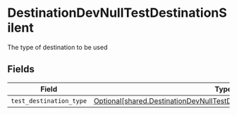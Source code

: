 # DestinationDevNullTestDestinationSilent

The type of destination to be used


## Fields

| Field                                                                                                                                                                | Type                                                                                                                                                                 | Required                                                                                                                                                             | Description                                                                                                                                                          |
| -------------------------------------------------------------------------------------------------------------------------------------------------------------------- | -------------------------------------------------------------------------------------------------------------------------------------------------------------------- | -------------------------------------------------------------------------------------------------------------------------------------------------------------------- | -------------------------------------------------------------------------------------------------------------------------------------------------------------------- |
| `test_destination_type`                                                                                                                                              | [Optional[shared.DestinationDevNullTestDestinationSilentTestDestinationType]](undefined/models/shared/destinationdevnulltestdestinationsilenttestdestinationtype.md) | :heavy_minus_sign:                                                                                                                                                   | N/A                                                                                                                                                                  |